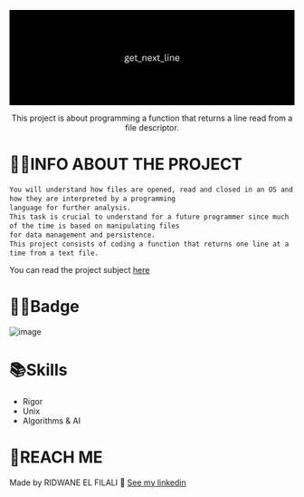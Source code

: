 <p align="center">
<img src="get_next_line.png" align="center" width="888" hight="443"/>
</p>

<P align="center"> 
   This project is about programming a function that returns a line read from a file descriptor.
</p>

# 🐱‍👤INFO ABOUT THE PROJECT
```
You will understand how files are opened, read and closed in an OS and how they are interpreted by a programming
language for further analysis.
This task is crucial to understand for a future programmer since much of the time is based on manipulating files
for data management and persistence.
This project consists of coding a function that returns one line at a time from a text file.
```
You can read the project subject [here](https://github.com/RIDWANE-EL-FILALI/get_next_line/blob/master/get_next_line_subject.pdf)

# 🐱‍💻Badge 
![image](https://user-images.githubusercontent.com/85964972/132258308-4a7ceea0-b212-4a51-a300-88c9bd1706ef.png)

# 📚Skills
* Rigor
* Unix
* Algorithms & AI 

# 📱REACH ME

Made by RIDWANE EL FILALI 👋 [See my linkedin](https://www.linkedin.com/in/ridwane-elfilali-0ab7aa253/)
